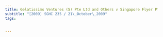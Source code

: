 ```yaml
---
title: Gelatissimo Ventures (S) Pte Ltd and Others v Singapore Flyer Pte Ltd 
subtitle: "[2009] SGHC 235 / 21\_October\_2009"
tags:


---
```


